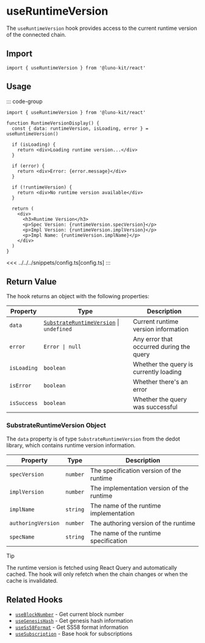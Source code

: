# useRuntimeVersion

The `useRuntimeVersion` hook provides access to the current runtime version of the connected chain.

## Import

```tsx
import { useRuntimeVersion } from '@luno-kit/react'
```

## Usage

::: code-group
```tsx [index.tsx]
import { useRuntimeVersion } from '@luno-kit/react'

function RuntimeVersionDisplay() {
  const { data: runtimeVersion, isLoading, error } = useRuntimeVersion()
  
  if (isLoading) {
    return <div>Loading runtime version...</div>
  }
  
  if (error) {
    return <div>Error: {error.message}</div>
  }
  
  if (!runtimeVersion) {
    return <div>No runtime version available</div>
  }
  
  return (
    <div>
      <h3>Runtime Version</h3>
      <p>Spec Version: {runtimeVersion.specVersion}</p>
      <p>Impl Version: {runtimeVersion.implVersion}</p>
      <p>Impl Name: {runtimeVersion.implName}</p>
    </div>
  )
}
```
<<< ../../../snippets/config.ts[config.ts]
:::

## Return Value

The hook returns an object with the following properties:

| Property | Type                                        | Description |
|----------|---------------------------------------------|-------------|
| `data` | [`SubstrateRuntimeVersion`](#substrateruntimeversion-object) \| `undefined` | Current runtime version information |
| `error` | `Error \| null`                             | Any error that occurred during the query |
| `isLoading` | `boolean`                                   | Whether the query is currently loading |
| `isError` | `boolean`                                   | Whether there's an error |
| `isSuccess` | `boolean`                                   | Whether the query was successful |

### SubstrateRuntimeVersion Object

The `data` property is of type `SubstrateRuntimeVersion` from the dedot library, which contains runtime version information.

| Property | Type | Description |
|----------|------|-------------|
| `specVersion` | `number` | The specification version of the runtime |
| `implVersion` | `number` | The implementation version of the runtime |
| `implName` | `string` | The name of the runtime implementation |
| `authoringVersion` | `number` | The authoring version of the runtime |
| `specName` | `string` | The name of the runtime specification |

> [!TIP]
> The runtime version is fetched using React Query and automatically cached. The hook will only refetch when the chain changes or when the cache is invalidated.

## Related Hooks

- [`useBlockNumber`](/hooks/data/use-block-number) - Get current block number
- [`useGenesisHash`](/hooks/data/use-genesis-hash) - Get genesis hash information
- [`useSs58Format`](/hooks/data/use-ss58-format) - Get SS58 format information
- [`useSubscription`](/hooks/data/use-subscription) - Base hook for subscriptions
